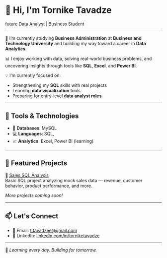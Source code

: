 # 👋 Hi, I'm Tornike Tavadze

future Data Analyst | Business Student

---

🎯 I’m currently studying **Business Administration** at **Business and Technology University** and building my way toward a career in **Data Analytics**.

📊 I enjoy working with data, solving real-world business problems, and uncovering insights through tools like **SQL**, **Excel**, and **Power BI**.

💡 I’m currently focused on:
- Strengthening my **SQL** skills with real projects
- Learning **data visualization** tools
- Preparing for entry-level **data analyst roles**

---

## 🧰 Tools & Technologies

- 📁 **Databases**: MySQL
- 💻 **Languages**: SQL,
- 📈 **Analytics**: Excel, Power BI (learning)

---

## 📂 Featured Projects

🔹 [Sales SQL Analysis](https://github.com/TornikeTavadze/sales-sql-analysis)  
Basic SQL project analyzing mock sales data — revenue, customer behavior, product performance, and more.

*More projects coming soon!*

---

## 📫 Let's Connect

- 📧 Email: t.tavadzee@gmail.com
- 💼 LinkedIn: [linkedin.com/in/torniketavadze](https://www.linkedin.com/in/torniketavadze/)

---

🚀 *Learning every day. Building for tomorrow.*
